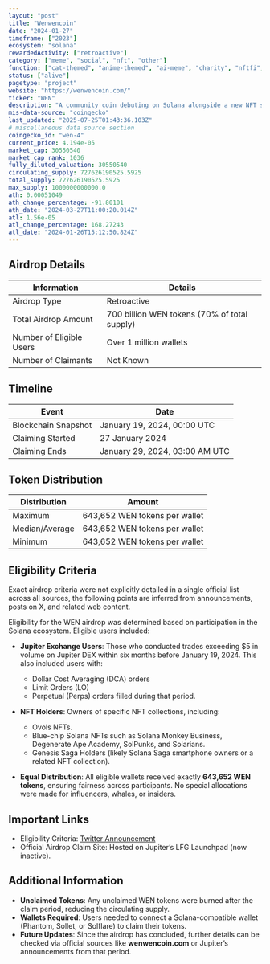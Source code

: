 ```yaml
---
layout: "post"
title: "Wenwencoin"
date: "2024-01-27"
timeframe: ["2023"]
ecosystem: "solana"
rewardedActivity: ["retroactive"]
category: ["meme", "social", "nft", "other"]
function: ["cat-themed", "anime-themed", "ai-meme", "charity", "nftfi", "fractionalized-nft", "solana-meme"]
status: ["alive"]
pagetype: "project"
website: "https://wenwencoin.com/"
ticker: "WEN"
description: "A community coin debuting on Solana alongside a new NFT standard, WNS 0.0."
mis-data-source: "coingecko"
last_updated: "2025-07-25T01:43:36.103Z"
# miscellaneous data source section
coingecko_id: "wen-4"
current_price: 4.194e-05
market_cap: 30550540
market_cap_rank: 1036
fully_diluted_valuation: 30550540
circulating_supply: 727626190525.5925
total_supply: 727626190525.5925
max_supply: 1000000000000.0
ath: 0.00051049
ath_change_percentage: -91.80101
ath_date: "2024-03-27T11:00:20.014Z"
atl: 1.56e-05
atl_change_percentage: 168.27243
atl_date: "2024-01-26T15:12:50.824Z"
---
```


## Airdrop Details

| Information              | Details                                      |
| ------------------------ | -------------------------------------------- |
| Airdrop Type             | Retroactive                                  |
| Total Airdrop Amount     | 700 billion WEN tokens (70% of total supply) |
| Number of Eligible Users | Over 1 million wallets                       |
| Number of Claimants      | Not Known                                    |

## Timeline

| Event               | Date                           |
| ------------------- | ------------------------------ |
| Blockchain Snapshot | January 19, 2024, 00:00 UTC    |
| Claiming Started    | 27 January 2024                |
| Claiming Ends       | January 29, 2024, 03:00 AM UTC |

## Token Distribution

| Distribution   | Amount                        |
| -------------- | ----------------------------- |
| Maximum        | 643,652 WEN tokens per wallet |
| Median/Average | 643,652 WEN tokens per wallet |
| Minimum        | 643,652 WEN tokens per wallet |

## Eligibility Criteria

Exact airdrop criteria were not explicitly detailed in a single official list across all sources, the following points are inferred from announcements, posts on X, and related web content.

Eligibility for the WEN airdrop was determined based on participation in the Solana ecosystem. Eligible users included:

- **Jupiter Exchange Users**: Those who conducted trades exceeding $5 in volume on Jupiter DEX within six months before January 19, 2024. This also included users with:

  - Dollar Cost Averaging (DCA) orders
  - Limit Orders (LO)
  - Perpetual (Perps) orders filled during that period.

- **NFT Holders**: Owners of specific NFT collections, including:

  - Ovols NFTs.
  - Blue-chip Solana NFTs such as Solana Monkey Business, Degenerate Ape Academy, SolPunks, and Solarians.
  - Genesis Saga Holders (likely Solana Saga smartphone owners or a related NFT collection).

- **Equal Distribution**: All eligible wallets received exactly **643,652 WEN tokens**, ensuring fairness across participants. No special allocations were made for influencers, whales, or insiders.

## Important Links

- Eligibility Criteria: [Twitter Announcement](https://x.com/wenwencoin/status/1750882795335958775)
- Official Airdrop Claim Site: Hosted on Jupiter’s LFG Launchpad (now inactive).

## Additional Information

- **Unclaimed Tokens**: Any unclaimed WEN tokens were burned after the claim period, reducing the circulating supply.
- **Wallets Required**: Users needed to connect a Solana-compatible wallet (Phantom, Sollet, or Solflare) to claim their tokens.
- **Future Updates**: Since the airdrop has concluded, further details can be checked via official sources like **wenwencoin.com** or Jupiter’s announcements from that period.